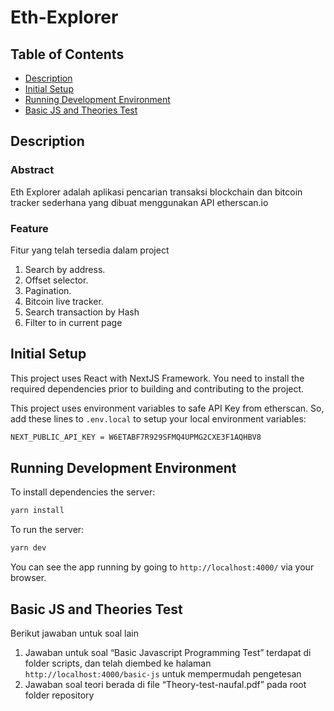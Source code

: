 # Eth-Explorer

## Table of Contents

- [Description](#description)
- [Initial Setup](#initial-setup)
- [Running Development Environment](#running-development-environment)
- [Basic JS and Theories Test](#basic-js-and-theories-test)

## Description

### Abstract

Eth Explorer adalah aplikasi pencarian transaksi blockchain dan bitcoin tracker sederhana yang dibuat menggunakan API etherscan.io

### Feature

Fitur yang telah tersedia dalam project

1. Search by address.
2. Offset selector.
3. Pagination.
4. Bitcoin live tracker.
5. Search transaction by Hash
6. Filter to in current page

## Initial Setup

This project uses React with NextJS Framework. You need to install the required
dependencies prior to building and contributing to the project.

This project uses environment variables to safe API Key from etherscan. So, add these lines to `.env.local` to
setup your local environment variables:

```bash
NEXT_PUBLIC_API_KEY = W6ETABF7R929SFMQ4UPMG2CXE3F1AQHBV8
```

## Running Development Environment

To install dependencies the server:

```bash
yarn install
```

To run the server:

```bash
yarn dev
```

You can see the app running by going to `http://localhost:4000/` via your browser.

## Basic JS and Theories Test

Berikut jawaban untuk soal lain

1. Jawaban untuk soal “Basic Javascript Programming Test” terdapat di folder scripts, dan telah diembed ke halaman `http://localhost:4000/basic-js` untuk mempermudah pengetesan
2. Jawaban soal teori berada di file “Theory-test-naufal.pdf” pada root folder repository
